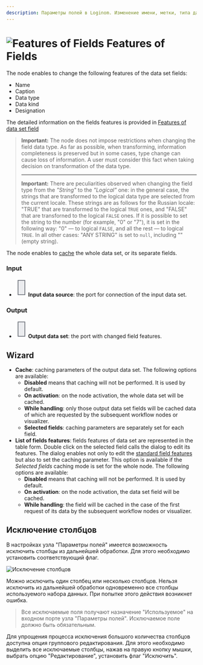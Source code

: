 ```yaml
---
description: Параметры полей в Loginom. Изменение имени, метки, типа данных, вида данных, назначения. Мастер настройки.
---
```

# ![Features of Fields](./../../images/icons/components/reform-data-source_default.svg) Features of Fields

The node enables to change the following features of the data set fields:

* Name
* Caption
* Data type
* Data kind
* Designation

The detailed information on the fields features is provided in [Features of data set field](./../../data/datasetfieldfeatures.md)

> **Important:** The node does not impose restrictions when changing the field data type. As far as possible, when transforming, information completeness is preserved but in some cases, type change can cause loss of information. A user must consider this fact when taking decision on transformation of the data type.
>
> ---
>
> **Important:** There are peculiarities observed when changing the field type from the *"String"* to the *"Logical"* one: in the general case, the strings that are transformed to the logical data type are selected from the current locale. These strings are as follows for the Russian locale: "TRUE" that are transformed to the logical `TRUE` ones, and "FALSE" that are transforned to the logical `FALSE` ones. If it is possible to set the string to the number (for example, "0" or "7"), it is set in the following way: "0" — to logical `FALSE`, and all the rest — to logical `TRUE`. In all other cases: "ANY STRING" is set to `null`, including "" (empty string).

The node enables to [cache](./../../workflow/caching.md) the whole data set, or its separate fields.

### Input

* ![Input data source](./../../images/icons/app/node/ports/inputs/table_inactive.svg) **Input data source**: the port for connection of the input data set.

### Output

* ![Output data set](./../../images/icons/app/node/ports/inputs/table_inactive.svg) **Output data set**: the port with changed field features.

## Wizard

* **Cache**: caching parameters of the output data set. The following options are available:
   * **Disabled** means that caching will not be performed. It is used by default.
   * **On activation**: on the node activation, the whole data set will be cached.
   * **While handling**: only those output data set fields will be cached data of which are requested by the subsequent workflow nodes or visualizer.
   * **Selected fields**: caching parameters are separately set for each field.
* **List of fields features**: fields features of data set are represented in the table form. Double click on the selected field calls the dialog to edit its features. The dialog enables not only to edit the [standard field features](./../../data/datasetfieldfeatures.md) but also to set the caching parameter. This option is available if the *Selected fields* caching mode is set for the whole node. The following options are available:
   * **Disabled** means that caching will not be performed. It is used by default.
   * **On activation**: on the node activation, the data set field will be cached.
   * **While handling**: the field will be cached in the case of the first request of its data by the subsequent workflow nodes or visualizer.

## Исключение столбцов
В настройках узла "Параметры полей" имеется возможность исключить столбцы из дальнейшей обработки. Для этого необходимо установить соответствующий флаг.

![Исключение столбцов](./field_type.png)

Можно исключить один столбец или несколько столбцов. Нельзя исключить из дальнейшей обработки одновременно все столбцы используемого набора данных. При попытке этого действия возникнет ошибка.
> Все исключаемые поля получают назначение "Используемое" на входном порте узла "Параметры полей". Исключаемое поле должно быть обязательным.

Для упрощения процесса исключения большого количества столбцов доступна опция группового редактирования. Для этого необходимо выделить все исключаемые столбцы, нажав на правую кнопку мышки, выбрать опцию "Редактирование", установить флаг "Исключить".